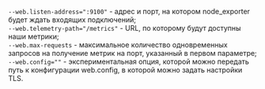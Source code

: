 ```--web.listen-address=":9100"``` - адрес и порт, на котором node_exporter будет ждать входящих подключений;  
```--web.telemetry-path="/metrics"``` - URL, по которому будут доступны наши метрики;  
```--web.max-requests``` - максимальное количество одновременных запросов на получение метрик на порт, указанный в первом параметре;  
```--web.config=""``` - экспериментальная опция, которой можно передать путь к конфигурации web.config, в которой можно задать настройки TLS.  
